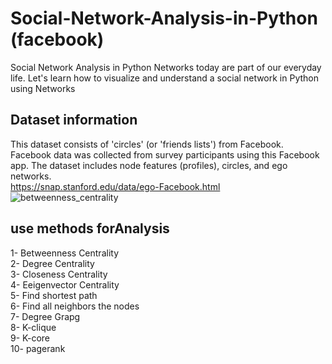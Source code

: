 # Social-Network-Analysis-in-Python (facebook)

Social Network Analysis in Python
Networks today are part of our everyday life. Let's learn how to visualize and understand a social network in Python using Networks <br>

## Dataset information
This dataset consists of 'circles' (or 'friends lists') from Facebook. Facebook data was collected from survey participants using this Facebook app. The dataset includes node features (profiles), circles, and ego networks.<br>
https://snap.stanford.edu/data/ego-Facebook.html <br>
![betweenness_centrality](https://user-images.githubusercontent.com/25765644/141525940-b0f12e32-cff6-4d30-bd0f-45fba8d5091d.png)


## use methods forAnalysis

1- Betweenness Centrality <br>
2- Degree Centrality <br>
3- Closeness Centrality <br>
4- Eeigenvector Centrality <br>
5- Find shortest path <br>
6- Find all neighbors the nodes <br>
7- Degree Grapg <br>
8- K-clique <br>
9- K-core <br>
10- pagerank <br>
